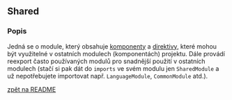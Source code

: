 ## Shared

### Popis

Jedná se o module, který obsahuje [komponenty](https://angular.io/docs/ts/latest/guide/architecture.html#!#components) a [direktivy](https://angular.io/docs/ts/latest/guide/architecture.html#!#directives), které mohou být využitelné v ostatních modulech (komponentách) projektu. Dále provádí reexport často používaných modulů pro snadnější použití v ostatních modulech (stačí si pak dát do `imports` ve svém modulu jen `SharedModule` a už nepotřebujete importovat např. `LanguageModule`, `CommonModule` atd.).

[zpět na README](../README.md)
